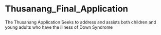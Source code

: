 # Thusanang_Final_Application
The Thusanang Application Seeks to address and assists both children and young adults who have the illness of Down Syndrome
